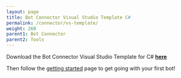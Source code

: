 ```yaml
---
layout: page
title: Bot Connector Visual Studio Template C#
permalink: /connector/vs-template/
weight: 260
parent1: Bot Connector
parent2: Tools
---
```


Download the Bot Connector Visual Studio Template for C# **[here](http://aka.ms/bf-bc-vstemplate)**

Then follow the [getting started](/connector/getstarted/#getting-started-in-net) page to get going with your first bot!